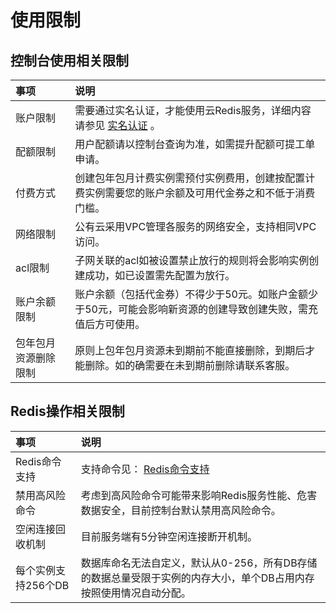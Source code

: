 # 使用限制

##  控制台使用相关限制

|  事项 |  说明  |
| :--- | :---  |
|  账户限制	|  需要通过实名认证，才能使用云Redis服务，详细内容请参见 [实名认证](https://docs.jdcloud.com/cn/real-name-verification/introduction) 。|  
|  配额限制	|  用户配额请以控制台查询为准，如需提升配额可提工单申请。|  
|  付费方式	|   创建包年包月计费实例需预付实例费用，创建按配置计费实例需要您的账户余额及可用代金券之和不低于消费门槛。|  
|  网络限制	|  公有云采用VPC管理各服务的网络安全，支持相同VPC访问。|  
|  acl限制	|  子网关联的acl如被设置禁止放行的规则将会影响实例创建成功，如已设置需先配置为放行。|  
|  账户余额限制	|  账户余额（包括代金券）不得少于50元。如账户金额少于50元，可能会影响新资源的创建导致创建失败，需充值后方可使用。|  
|  包年包月资源删除限制	|  原则上包年包月资源未到期前不能直接删除，到期后才能删除。如的确需要在未到期前删除请联系客服。|  


##  Redis操作相关限制

|  事项 |  说明  |
| :--- | :---  |
|  Redis命令支持	|  支持命令见：  [Redis命令支持](../Getting-Started/Command-Supported.md)	|  
|  禁用高风险命令|  考虑到高风险命令可能带来影响Redis服务性能、危害数据安全，目前控制台默认禁用高风险命令。|  
|  空闲连接回收机制	|  目前服务端有5分钟空闲连接断开机制。|  
|  每个实例支持256个DB	|  数据库命名无法自定义，默认从0-256，所有DB存储的数据总量受限于实例的内存大小，单个DB占用内存按照使用情况自动分配。|  



